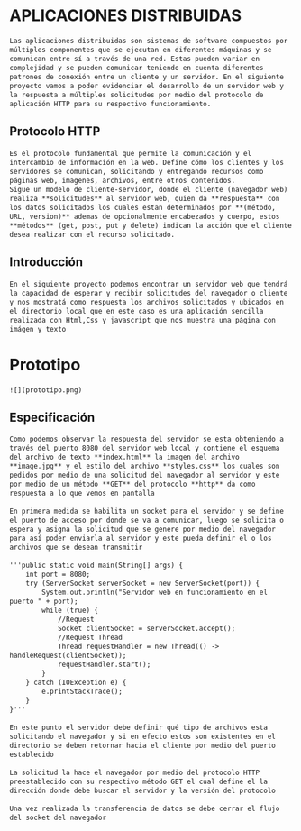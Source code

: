 # APLICACIONES DISTRIBUIDAS

    Las aplicaciones distribuidas son sistemas de software compuestos por múltiples componentes que se ejecutan en diferentes máquinas y se comunican entre sí a través de una red. Estas pueden variar en complejidad y se pueden comunicar teniendo en cuenta diferentes patrones de conexión entre un cliente y un servidor. En el siguiente proyecto vamos a poder evidenciar el desarrollo de un servidor web y la respuesta a múltiples solicitudes por medio del protocolo de aplicación HTTP para su respectivo funcionamiento.

## Protocolo HTTP 

    Es el protocolo fundamental que permite la comunicación y el intercambio de información en la web. Define cómo los clientes y los servidores se comunican, solicitando y entregando recursos como páginas web, imagenes, archivos, entre otros contenidos.
    Sigue un modelo de cliente-servidor, donde el cliente (navegador web) realiza **solicitudes** al servidor web, quien da **respuesta** con los datos solicitados los cuales estan determinados por **(método, URL, version)** ademas de opcionalmente encabezados y cuerpo, estos **métodos** (get, post, put y delete) indican la acción que el cliente desea realizar con el recurso solicitado.

## Introducción

    En el siguiente proyecto podemos encontrar un servidor web que tendrá la capacidad de esperar y recibir solicitudes del navegador o cliente y nos mostratá como respuesta los archivos solicitados y ubicados en el directorio local que en este caso es una aplicación sencilla realizada con Html,Css y javascript que nos muestra una página con imágen y texto

# Prototipo

    ![](prototipo.png)

## Especificación

    Como podemos observar la respuesta del servidor se esta obteniendo a través del puerto 8080 del servidor web local y contiene el esquema del archivo de texto **index.html** la imagen del archivo **image.jpg** y el estilo del archivo **styles.css** los cuales son pedidos por medio de una solicitud del navegador al servidor y este por medio de un método **GET** del protocolo **http** da como respuesta a lo que vemos en pantalla

    En primera medida se habilita un socket para el servidor y se define el puerto de acceso por donde se va a comunicar, luego se solicita o espera y asigna la solicitud que se genere por medio del navegador para así poder enviarla al servidor y este pueda definir el o los archivos que se desean transmitir

    '''public static void main(String[] args) {
        int port = 8080;
        try (ServerSocket serverSocket = new ServerSocket(port)) {
            System.out.println("Servidor web en funcionamiento en el puerto " + port);
            while (true) {
                //Request
                Socket clientSocket = serverSocket.accept();
                //Request Thread
                Thread requestHandler = new Thread(() -> handleRequest(clientSocket));
                requestHandler.start();
            }
        } catch (IOException e) {
            e.printStackTrace();
        }
    }'''

    En este punto el servidor debe definir qué tipo de archivos esta solicitando el navegador y si en efecto estos son existentes en el directorio se deben retornar hacia el cliente por medio del puerto establecido

    La solicitud la hace el navegador por medio del protocolo HTTP preestablecido con su respectivo método GET el cual define el la dirección donde debe buscar el servidor y la versión del protocolo

    Una vez realizada la transferencia de datos se debe cerrar el flujo del socket del navegador 